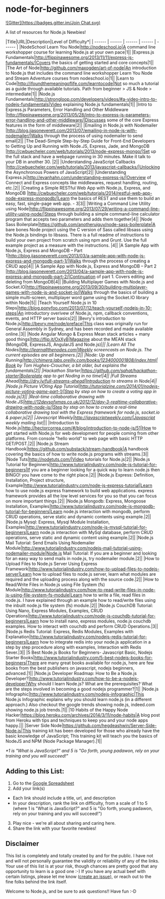 node-for-beginners
==================
[![Gitter](https://badges.gitter.im/Join Chat.svg)](https://gitter.im/mehrdadrafiee/node-for-beginners?utm_source=badge&utm_medium=badge&utm_campaign=pr-badge&utm_content=badge)

A list of resources for Node.js Newbies!

|Title|URL|Description|Level of Difficulty*|
| ------ | ------ | ------ | ------ | ------ |
|NodeSchool Learn You Node|http://nodeschool.io|A command line workshopper course for learning Node.js at your own pace|1||
|Express.js Fundamentals|http://flippinawesome.org/2013/11/11/express-js-fundamentals/|Covers the basics of getting started and core concepts|1||
|The Art of Node|http://github.com/maxogden/art-of-node|An introduction to Node.js that includes the command line workshopper Learn You Node and Stream Adventure courses from nodeschool.io|1||
|Learn to Code|http://ifoundthemeaningoflife.com/learntocode|Not so much a tutorial as a guide through available tutorials. Path from beginner > JS & Node > intermediate|1||
|Node.js Fundamentals|http://strongloop.com/developers/videos/#a-video-intro-to-nodejs-fundamentals|Video explaining Node.js fundamentals|1||
|Intro to Express.js Parameters, Error Handling and Other Middleware |http://flippinawesome.org/2013/05/28/intro-to-express-js-parameters-error-handling-and-other-middleware/|Discusses some of the core Express features in the form of middleware|2||
|Emailing in Node.js with Nodemailer |http://blog.ijasoneverett.com/2013/07/emailing-in-node-js-with-nodemailer/|Walks through the process of using nodemailer to send email|2||
|The Dead-Simple Step-by-Step Guide for Front-End Developers to Getting Up and Running with Node.JS, Express, Jade, and MongoDB |http://cwbuecheler.com/web/tutorials/2013/node-express-mongo/|Set up the full stack and have a webpage running in 30 minutes. Make it talk to your DB in another 30. |2||
|Understanding JavaScript Callbacks |http://cwbuecheler.com/web/tutorials/2013/javascript-callbacks/|Unlocking the Asynchronous Powers of JavaScript|2||
|Understanding Express.js|http://evanhahn.com/understanding-express-js/|Overview of Connect and Express concepts like middlewares, request handling, routing, etc.|2||
|Creating a Simple RESTful Web App with Node.js, Express, and MongoDB |http://cwbuecheler.com/web/tutorials/2014/restful-web-app-node-express-mongodb/|Learn the basics of REST and use them to build an easy, fast, single-page web app. - 3|3||
|Writing a Command Line Utility using Node|http://flippinawesome.org/2013/07/29/writing-a-command-line-utility-using-node/|Steps through building a simple command-line calculator program that accepts two parameters and adds them together|4||
|Node Sass Boilerplate|https://github.com/anotheruiguy/node-sass-boilerplate|A bare bones Node project using the C version of Sass called libsass using the Node.js bindings to libsass. There is a full readme of instructions to build your own project from scratch using npm and Grunt. Use the full example project as a measure with the instructions. |4||
|A Sample App with Node.js, Express and MongoDB – Part 1|http://blog.ijasoneverett.com/2013/03/a-sample-app-with-node-js-express-and-mongodb-part-1/|Walks through the process of creating a CRUD app|4||
|A Sample App with Node.js, Express and MongoDB – Part 2 |http://blog.ijasoneverett.com/2013/04/a-sample-app-with-node-js-express-and-mongodb-part-2/|Continuation of part 1.  Covers editing and deleting from MongoDB|4||
|Building Multiplayer Games with Node.js and Socket.IO|http://flippinawesome.org/2013/09/30/building-multiplayer-games-with-node-js-and-socket-io/|Walks through the basics of building a simple multi-screen, multiplayer word game using the Socket.IO library within Node|5||
|Teach Yourself Node.js in 10 Steps|http://blog.ponyfoo.com/2013/07/12/teach-yourself-nodejs-in-10-steps|An introductory overivew of Node.js, npm, callback conventions, events, and HTTP server basics|2||
|Bevry's introduction to Node.js|http://bevry.me/node/preface|This class was originally run for General Assembly in Sydney, and has been recorded and made available online.|3||
|Node Angular Mongo & Express
Mean stack articles + many good things|http://flip.it/OxXyB|Magazine about the MEAN stack (MongoDB, ExpressJS, AngularJS and Node.js)|*||
|Learn All The Nodes|http://learnallthenodes.com|Weekly screencasts on Node.js.  The current episodes are all beginners.|2||
|Node: Up and Running|http://chimera.labs.oreilly.com/books/1234000001808/index.html|Book by Tom Hughes-Croucher, a bit older, but explains the fundamentals|2||
|Hackathon Starter|https://github.com/sahat/hackathon-starter|Boilerplate app to get Noding in no time!|4||
|Full Streams Ahead|http://dry.ly/full-streams-ahead|Introduction to streams in Node|4||
|Node.js Picture VOting App Tutorial|http://tutorialzine.com/2014/01/nodejs-picture-voting-game-part-1/|Step by step on how to create a voting app in node.js|3||
|Real-time collaborative drawing with Node.JS|http://12devsofxmas.co.uk/2012/12/day-3-realtime-collaborative-drawing-with-node-js/|Step by step on how to create a real-time collaborative drawing tool with the Express framework for node.js, socket.io & paper.js|2||
|Javascript Weekly|http://javascriptweekly.com/|Javascript weekly mailing list|*||
|Introduction to Node.js|http://hectorcorrea.com/#/blog/introduction-to-node-js/51|How to get started with Node.js for web development for people coming from other platforms. From console "hello world" to web page with basic HTTP GET/POST.|2||
|Node.js Stream Handbook|https://github.com/substack/stream-handbook|A handbook covering the basics of how to write node.js programs with streams.|3||
|Node Tuts|http://nodetuts.com/|Video tutorials for Node.js|2||
|Node.js Tutorial for Beginners|http://www.tutorialindustry.com/node-js-tutorial-for-beginners|If you are a beginner looking for a quick way to learn node.js then BINGO! you have come to the right place.|2||
|Node.js Express: Definition, Installation, Project structure, Example|http://www.tutorialindustry.com/node-js-express-tutorial|Learn how to use node.js express framework to build web applications. express framework provides all the low level services for you so that you can focus on more important things.|2||
|Node.js Mongodb: Express, Mongoose Installation, Examples|http://www.tutorialindustry.com/node-js-mongodb-tutorial-for-beginners|Learn node.js interaction with mongodb, perform CRUD operations, serve static and dynamic contents using example.|2||
|Node.js Mysql: Express, Mysql Module Installation, Examples|http://www.tutorialindustry.com/node-js-mysql-tutorial-for-beginners|Learn node.js interaction with MySql database, perform CRUD operations, serve static and dynamic content using example.|2||
|Node.js Mail Tutorial: Send Emails Using Nodemailer Module|http://www.tutorialindustry.com/nodejs-mail-tutorial-using-nodemailer-module|Node.js Mail Tutorial: If you are a beginner and looking for an easy way to send mails in node.js, try nodemailer module.|2||
|How to Upload Files to Node.js Server Using Express Framework|http://www.tutorialindustry.com/how-to-upload-files-to-nodejs-server|Learn how to upload files to node.js server, learn what modules are required and the uploading process along with the source code.|2||
|How to Read/Write Files in Node.js using File System (fs) Module|http://www.tutorialindustry.com/how-to-read-write-files-in-node-js-using-file-system-fs-module|Learn how to write a file, read files in node.js. I have explained through an example how to read/write files using the inbuilt node.js file system (fs) module.|2||
|Node.js CouchDB Tutorial: Using Nano, Express Modules, Examples, CRUD Operations|http://www.tutorialindustry.com/node-js-couchdb-tutorial-for-beginners|Learn how to install nano, express modules, node.js couchdb examples. How to interact with couchdb and perform CRUD Operations.|3||
|Node.js Redis Tutorial: Express, Redis Modules, Examples with Explanation|http://www.tutorialindustry.com/nodejs-redis-tutorial-for-beginners|Learn how to integrate redis into your node.js application in a step by step procedure along with examples, Interaction with Redis Sever.|3||
|5 Best Node.js Books for Beginners- Javascript Basic, Nodejs Starter Books|http://www.tutorialindustry.com/5-best-nodejs-books-for-beginners|There are many great books available for node.js, here are few books from the best publishers on javascript, nodejs beginners, advanced.|1||
|Node.js Developer Roadmap: How to Be a Node.js Developer?|http://www.tutorialindustry.com/how-to-be-a-nodejs-developer|Why should I learn Node.js? What are the prerequisites? What are the steps involved in becoming a good nodejs programmer?|1||
|Node.js Infographic|http://www.tutorialindustry.com/nodejs-infographic|This Node.js Infographic explains why you should learn node.js (in a different approach.) Also checkout the google trends showing node.js, indeed.com showing node.js job trends.|1||
|10 Habits of the Happy Node Hacker|https://blog.heroku.com/archives/2014/3/11/node-habits|A blog post from Heroku with tips and techniques to keep you and your node apps happy.|||
|Server Side Node|https://github.com/hegdeashwin/Server-Side-Node.js|This training kit has been developed for those who already have the basic knowledge of JavaScript; This training kit will teach you the basics of NodeJS and NPM (Node Package Manager).|1||






_\*1 is "What is JavaScript?" and 5 is "Go forth, young padawon, rely on your training and you will succeed!"_


## Adding to this List:
1. Go to the [Google Spreadsheet](https://docs.google.com/spreadsheet/ccc?key=0Ai2sCp3HpDyGdDRVZWJmaGItaU5BY0NDWEFfY3cyU1E&usp=sharing)
2. Add your link(s)
  * Each link should include a title, url, and description
  * In your description, rank the link on difficulty, from a scale of 1 to 5 (where 1 is "What is JavaScript?" and 5 is "Go forth, young padawon, rely on your training and you will succeed!")
3. Play nice - we're all about sharing and caring here.
4. Share the link with your favorite newbies!

## Disclaimer

This list is completely and totally created by and for the public. I have not and will not personally guarantee the validity or reliability of any of the links. Your use of this list is at your risk, though chances are pretty good that any opportunity to learn is a good one :-) If you have any actual beef with certain listings, please let me know ([create an issue](https://github.com/rockbot/node-for-beginners/issues)), or reach out to the fine folks behind the link itself.

Welcome to Node.js, and be sure to ask questions!! Have fun :-D
